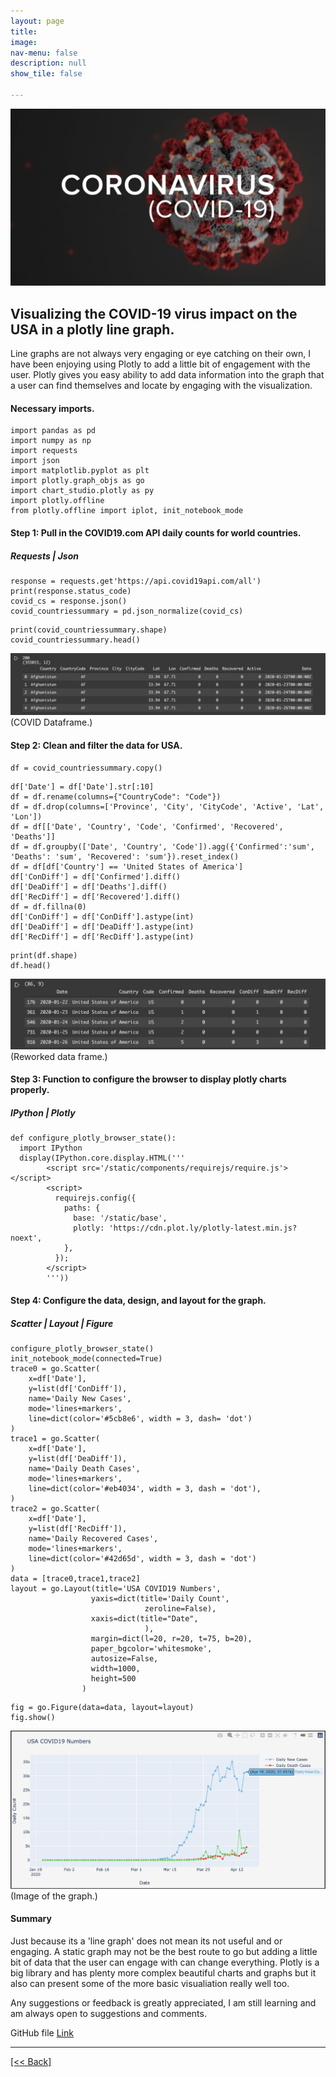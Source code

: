 ```yaml
---
layout: page
title:
image: 
nav-menu: false
description: null
show_tile: false

---
```


![Covid19Header2](/assets/images/PLGCovidHeader2.jpeg) <br>

## Visualizing the COVID-19 virus impact on the USA in a plotly line graph.

Line graphs are not always very engaging or eye catching on their own, I have been enjoying using Plotly to add a 
little bit of engagement with the user.  Plotly gives you easy ability to add data information into the graph that a 
user can find themselves and locate by engaging with the visualization.

#### Necessary imports.
```
import pandas as pd
import numpy as np
import requests
import json
import matplotlib.pyplot as plt
import plotly.graph_objs as go
import chart_studio.plotly as py
import plotly.offline
from plotly.offline import iplot, init_notebook_mode
```

#### Step 1: Pull in the COVID19.com API daily counts for world countries.
##### Requests | Json
```
response = requests.get'https://api.covid19api.com/all')
print(response.status_code)
covid_cs = response.json()
covid_countriessummary = pd.json_normalize(covid_cs)
```
```
print(covid_countriessummary.shape)
covid_countriessummary.head()
```
![Covid19LineGraph](/assets/images/PLG1.png) <br>
(COVID Dataframe.)

#### Step 2: Clean and filter the data for USA.
```
df = covid_countriessummary.copy()
```
```
df['Date'] = df['Date'].str[:10]
df = df.rename(columns={"CountryCode": "Code"})
df = df.drop(columns=['Province', 'City', 'CityCode', 'Active', 'Lat', 'Lon'])
df = df[['Date', 'Country', 'Code', 'Confirmed', 'Recovered', 'Deaths']]
df = df.groupby(['Date', 'Country', 'Code']).agg({'Confirmed':'sum', 'Deaths': 'sum', 'Recovered': 'sum'}).reset_index()
df = df[df['Country'] == 'United States of America']
df['ConDiff'] = df['Confirmed'].diff()
df['DeaDiff'] = df['Deaths'].diff()
df['RecDiff'] = df['Recovered'].diff()
df = df.fillna(0)
df['ConDiff'] = df['ConDiff'].astype(int)
df['DeaDiff'] = df['DeaDiff'].astype(int)
df['RecDiff'] = df['RecDiff'].astype(int)
```
```
print(df.shape)
df.head()
```
![Covid19LineGraph](/assets/images/PLG2.png) <br>
(Reworked data frame.)

#### Step 3: Function to configure the browser to display plotly charts properly.
##### IPython | Plotly
```
def configure_plotly_browser_state():
  import IPython
  display(IPython.core.display.HTML('''
        <script src='/static/components/requirejs/require.js'></script>
        <script>
          requirejs.config({
            paths: {
              base: '/static/base',
              plotly: 'https://cdn.plot.ly/plotly-latest.min.js?noext',
            },
          });
        </script>
        '''))
```

#### Step 4: Configure the data, design, and layout for the graph.
##### Scatter | Layout | Figure
```
configure_plotly_browser_state()
init_notebook_mode(connected=True)
trace0 = go.Scatter(
    x=df['Date'],
    y=list(df['ConDiff']),
    name='Daily New Cases',
    mode='lines+markers',
    line=dict(color='#5cb8e6', width = 3, dash= 'dot')
)
trace1 = go.Scatter(
    x=df['Date'],
    y=list(df['DeaDiff']),
    name='Daily Death Cases',
    mode='lines+markers',
    line=dict(color='#eb4034', width = 3, dash = 'dot'),
)
trace2 = go.Scatter(
    x=df['Date'],
    y=list(df['RecDiff']),
    name='Daily Recovered Cases',
    mode='lines+markers',
    line=dict(color='#42d65d', width = 3, dash = 'dot')
)
data = [trace0,trace1,trace2]
layout = go.Layout(title='USA COVID19 Numbers',
                  yaxis=dict(title='Daily Count', 
                              zeroline=False),
                  xaxis=dict(title="Date",
                              ),
                  margin=dict(l=20, r=20, t=75, b=20),
                  paper_bgcolor='whitesmoke',
                  autosize=False,
                  width=1000,
                  height=500                                    
                )                            
```
```
fig = go.Figure(data=data, layout=layout)
fig.show()
```
![Covid19LineGraph](/assets/images/PLG3.png) <br>
(Image of the graph.)

#### Summary
Just because its a 'line graph' does not mean its not useful and  or engaging.  A static graph may not be the best route 
to go but adding a little bit of data that the user can engage with can change everything.  Plotly is a big library and has 
plenty more complex beautiful charts and graphs but it also can present some of the more basic visualiation really well too.

Any suggestions or feedback is greatly appreciated, I am still learning and am always open to suggestions and comments.

GitHub file 
[Link]({{'https://github.com/CVanchieri/CVanchieri.github.io/blob/master/_data/PlotlyCOVID19LineGraphPost/PlotlyCovid19LineGraphPost.ipynb'}})




---
[[<< Back]](https://cvanchieri.github.io/DSPortfolio/d_visualizations.html)

